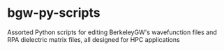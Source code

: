 # bgw-py-scripts
Assorted Python scripts for editing BerkeleyGW's wavefunction files and RPA dielectric matrix files, all designed for HPC applications
